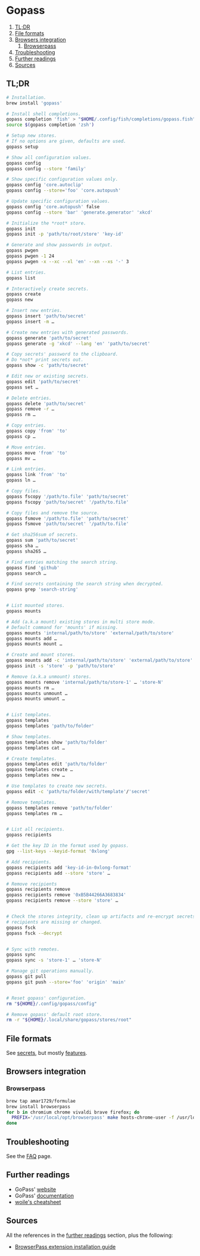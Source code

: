 # Gopass

1. [TL;DR](#tldr)
1. [File formats](#file-formats)
1. [Browsers integration](#browsers-integration)
   1. [Browserpass](#browserpass)
1. [Troubleshooting](#troubleshooting)
1. [Further readings](#further-readings)
1. [Sources](#sources)

## TL;DR

```sh
# Installation.
brew install 'gopass'

# Install shell completions.
gopass completion 'fish' > "$HOME/.config/fish/completions/gopass.fish"
source $(gopass completion 'zsh')

# Setup new stores.
# If no options are given, defaults are used.
gopass setup

# Show all configuration values.
gopass config
gopass config --store 'family'

# Show specific configuration values only.
gopass config 'core.autoclip'
gopass config --store='foo' 'core.autopush'

# Update specific configuration values.
gopass config 'core.autopush' false
gopass config --store 'bar' 'generate.generator' 'xkcd'

# Initialize the *root* store.
gopass init
gopass init -p 'path/to/root/store' 'key-id'

# Generate and show passwords in output.
gopass pwgen
gopass pwgen -1 24
gopass pwgen -x --xc --xl 'en' --xn --xs '-' 3

# List entries.
gopass list

# Interactively create secrets.
gopass create
gopass new

# Insert new entries.
gopass insert 'path/to/secret'
gopass insert -m …

# Create new entries with generated passwords.
gopass generate 'path/to/secret'
gopass generate -g 'xkcd' --lang 'en' 'path/to/secret'

# Copy secrets' password to the clipboard.
# Do *not* print secrets out.
gopass show -c 'path/to/secret'

# Edit new or existing secrets.
gopass edit 'path/to/secret'
gopass set …

# Delete entries.
gopass delete 'path/to/secret'
gopass remove -r …
gopass rm …

# Copy entries.
gopass copy 'from' 'to'
gopass cp …

# Move entries.
gopass move 'from' 'to'
gopass mv …

# Link entries.
gopass link 'from' 'to'
gopass ln …

# Copy files.
gopass fscopy '/path/to.file' 'path/to/secret'
gopass fscopy 'path/to/secret' '/path/to.file'

# Copy files and remove the source.
gopass fsmove '/path/to.file' 'path/to/secret'
gopass fsmove 'path/to/secret' '/path/to.file'

# Get sha256sum of secrets.
gopass sum 'path/to/secret'
gopass sha …
gopass sha265 …

# Find entries matching the search string.
gopass find 'github'
gopass search …

# Find secrets containing the search string when decrypted.
gopass grep 'search-string'


# List mounted stores.
gopass mounts

# Add (a.k.a mount) existing stores in multi store mode.
# Default command for 'mounts' if missing.
gopass mounts 'internal/path/to/store' 'external/path/to/store'
gopass mounts add …
gopass mounts mount …

# Create and mount stores.
gopass mounts add -c 'internal/path/to/store' 'external/path/to/store'
gopass init -s 'store' -p 'path/to/store'

# Remove (a.k.a unmount) stores.
gopass mounts remove 'internal/path/to/store-1' … 'store-N'
gopass mounts rm …
gopass mounts unmount …
gopass mounts umount …


# List templates.
gopass templates
gopass templates 'path/to/folder'

# Show templates.
gopass templates show 'path/to/folder'
gopass templates cat …

# Create templates.
gopass templates edit 'path/to/folder'
gopass templates create …
gopass templates new …

# Use templates to create new secrets.
gopass edit -c 'path/to/folder/with/template'/'secret'

# Remove templates.
gopass templates remove 'path/to/folder'
gopass templates rm …


# List all recipients.
gopass recipients

# Get the key ID in the format used by gopass.
gpg --list-keys --keyid-format '0xlong'

# Add recipients.
gopass recipients add 'key-id-in-0xlong-format'
gopass recipients add --store 'store' …

# Remove recipients
gopass recipients remove
gopass recipients remove '0xB5B44266A3683834'
gopass recipients remove --store 'store' …


# Check the stores integrity, clean up artifacts and re-encrypt secrets if
# recipients are missing or changed.
gopass fsck
gopass fsck --decrypt


# Sync with remotes.
gopass sync
gopass sync -s 'store-1' … 'store-N'

# Manage git operations manually.
gopass git pull
gopass git push --store='foo' 'origin' 'main'


# Reset gopass' configuration.
rm "${HOME}/.config/gopass/config"

# Remove gopass' default root store.
rm -r "${HOME}/.local/share/gopass/stores/root"
```

## File formats

See [secrets], but mostly [features].

## Browsers integration

### Browserpass

```sh
brew tap amar1729/formulae
brew install browserpass
for b in chromium chrome vivaldi brave firefox; do
  PREFIX='/usr/local/opt/browserpass' make hosts-chrome-user -f /usr/local/opt/browserpass/lib/browserpass/Makefile
done
```

## Troubleshooting

See the [FAQ] page.

## Further readings

- GoPass' [website]
- GoPass' [documentation]
- [woile's cheatsheet]

## Sources

All the references in the [further readings] section, plus the following:

- [BrowserPass extension installation guide]

<!--
  References
  -->

<!-- Upstream -->
[config]: https://github.com/gopasspw/gopass/blob/master/docs/config.md
[documentation]: https://github.com/gopasspw/gopass/tree/master/docs
[faq]: https://github.com/gopasspw/gopass/blob/master/docs/faq.md
[features]: https://github.com/gopasspw/gopass/blob/master/docs/features.md
[secrets]: https://github.com/gopasspw/gopass/blob/master/docs/secrets.md
[website]: https://www.gopass.pw/

<!-- In-article sections -->
[further readings]: #further-readings

<!-- Others -->
[browserpass extension installation guide]: https://github.com/browserpass/browserpass-extension#
[woile's cheatsheet]: https://woile.github.io/gopass-cheat-sheet/
